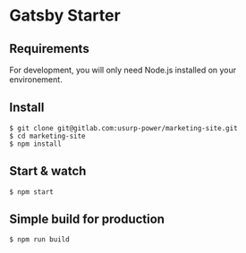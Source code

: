 # Gatsby Starter

## Requirements

For development, you will only need Node.js installed on your environement.

## Install

    $ git clone git@gitlab.com:usurp-power/marketing-site.git
    $ cd marketing-site
    $ npm install

## Start & watch

    $ npm start

## Simple build for production

    $ npm run build

